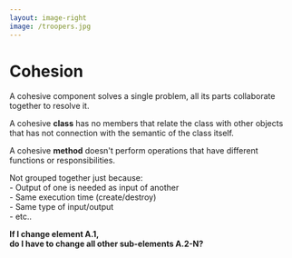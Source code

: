```yaml
---
layout: image-right
image: /troopers.jpg
---
```


# Cohesion

<p v-click>
A cohesive component solves a single problem, 
all its parts collaborate together to resolve it.
</p>
<p v-click>
  A cohesive <strong>class</strong> has no members that relate the class with 
  other objects that has not connection with the semantic of the class itself.
</p>
<p v-click>
  A cohesive <strong>method</strong> doesn't perform operations that have 
  different functions or responsibilities.
</p>
<p v-click>
  Not grouped together just because:
  <br> - Output of one is needed as input of another
  <br> - Same execution time (create/destroy)
  <br> - Same type of input/output
  <br> - etc..
</p>

<strong v-click>
If I change element A.1,
<br>
do I have to change all other sub-elements A.2-N?
</strong>

